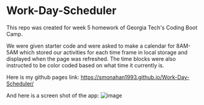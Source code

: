 # Work-Day-Scheduler

This repo was created for week 5 homework of Georgia Tech's Coding Boot Camp. 

We were given starter code and were asked to make a calendar for 8AM-5AM which stored our activities for each time frame in local storage and displayed
when the page was refreshed. The time blocks were also instructed to be color coded based on what time it currently is. 

Here is my github pages link: https://smonahan1993.github.io/Work-Day-Scheduler/

And here is a screen shot of the app:
![image](https://user-images.githubusercontent.com/85653998/127790721-e345e463-f000-4f0d-b047-388ded7632e9.png)
